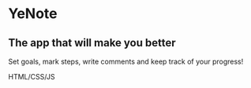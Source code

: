 # YeNote

## The app that will make you better

Set goals, mark steps, write comments and keep track of your progress!

HTML/CSS/JS
